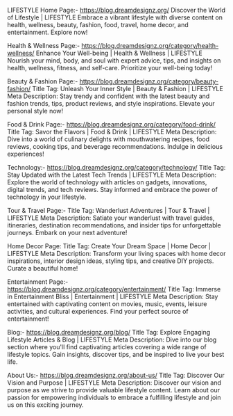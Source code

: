 LIFESTYLE
Home Page:- https://blog.dreamdesignz.org/
Discover the World of Lifestyle | LIFESTYLE
Embrace a vibrant lifestyle with diverse content on health, wellness, beauty, fashion, food, travel, home decor, and entertainment. Explore now!

Health & Wellness Page:- https://blog.dreamdesignz.org/category/health-wellness/
Enhance Your Well-being | Health & Wellness | LIFESTYLE
Nourish your mind, body, and soul with expert advice, tips, and insights on health, wellness, fitness, and self-care. Prioritize your well-being today!

Beauty & Fashion Page:- https://blog.dreamdesignz.org/category/beauty-fashion/
Title Tag: Unleash Your Inner Style | Beauty & Fashion | LIFESTYLE
Meta Description: Stay trendy and confident with the latest beauty and fashion trends, tips, product reviews, and style inspirations. Elevate your personal style now!

Food & Drink Page:- https://blog.dreamdesignz.org/category/food-drink/
Title Tag: Savor the Flavors | Food & Drink | LIFESTYLE
Meta Description: Dive into a world of culinary delights with mouthwatering recipes, food reviews, cooking tips, and beverage recommendations. Indulge in delicious experiences!

Technology:- https://blog.dreamdesignz.org/category/technology/
Title Tag: Stay Updated with the Latest Tech Trends | LIFESTYLE
Meta Description: Explore the world of technology with articles on gadgets, innovations, digital trends, and tech reviews. Stay informed and embrace the power of technology in your lifestyle.


Tour & Travel Page:- 
Title Tag: Wanderlust Adventures | Tour & Travel | LIFESTYLE
Meta Description: Satiate your wanderlust with travel guides, itineraries, destination recommendations, and insider tips for unforgettable journeys. Embark on your next adventure!

Home Decor Page:
Title Tag: Create Your Dream Space | Home Decor | LIFESTYLE
Meta Description: Transform your living spaces with home decor inspirations, interior design ideas, styling tips, and creative DIY projects. Curate a beautiful home!


Entertainment Page:- https://blog.dreamdesignz.org/category/entertainment/
Title Tag: Immerse in Entertainment Bliss | Entertainment | LIFESTYLE
Meta Description: Stay entertained with captivating content on movies, music, events, leisure activities, and cultural experiences. Find your perfect source of entertainment!

Blog:- https://blog.dreamdesignz.org/blog/
Title Tag: Explore Engaging Lifestyle Articles & Blog | LIFESTYLE
Meta Description: Dive into our blog section where you'll find captivating articles covering a wide range of lifestyle topics. Gain insights, discover tips, and be inspired to live your best life.

About Us:- https://blog.dreamdesignz.org/about-us/
Title Tag: Discover Our Vision and Purpose | LIFESTYLE
Meta Description: Discover our vision and purpose as we strive to provide valuable lifestyle content. Learn about our passion for empowering individuals to embrace a fulfilling lifestyle and join us on this exciting journey.
